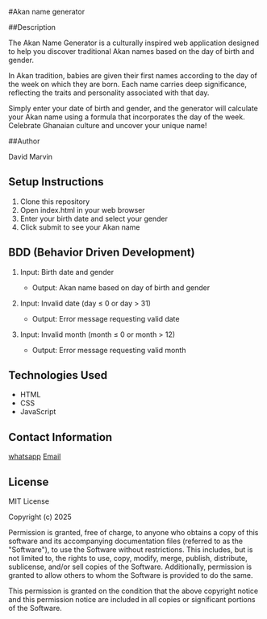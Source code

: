 #Akan name generator

##Description

The Akan Name Generator is a culturally inspired web application designed to help you discover traditional Akan names based on the day of birth and gender.

In Akan tradition, babies are given their first names according to the day of the week on which they are born. Each name carries deep significance, reflecting the traits and personality associated with that day.

Simply enter your date of birth and gender, and the generator will calculate your Akan name using a formula that incorporates the day of the week. Celebrate Ghanaian culture and uncover your unique name!

##Author

David Marvin

## Setup Instructions

1. Clone this repository
2. Open index.html in your web browser
3. Enter your birth date and select your gender
4. Click submit to see your Akan name

## BDD (Behavior Driven Development)

1. Input: Birth date and gender

   - Output: Akan name based on day of birth and gender

2. Input: Invalid date (day ≤ 0 or day > 31)

   - Output: Error message requesting valid date

3. Input: Invalid month (month ≤ 0 or month > 12)
   - Output: Error message requesting valid month

## Technologies Used

- HTML
- CSS
- JavaScript

## Contact Information

[whatsapp](0794666411)
[Email](marvindavid649@gmail.com)

## License

MIT License

Copyright (c) 2025

Permission is granted, free of charge, to anyone who obtains a copy of this software and its accompanying documentation files (referred to as the "Software"), to use the Software without restrictions. This includes, but is not limited to, the rights to use, copy, modify, merge, publish, distribute, sublicense, and/or sell copies of the Software. Additionally, permission is granted to allow others to whom the Software is provided to do the same.

This permission is granted on the condition that the above copyright notice and this permission notice are included in all copies or significant portions of the Software.
